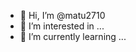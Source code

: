 - 👋 Hi, I’m @matu2710
- 👀 I’m interested in ...
- 🌱 I’m currently learning ...

<!---
matu2710/matu2710 is a ✨ special ✨ repository because its `README.md` (this file) appears on your GitHub profile.
You can click the Preview link to take a look at your changes.
--->
